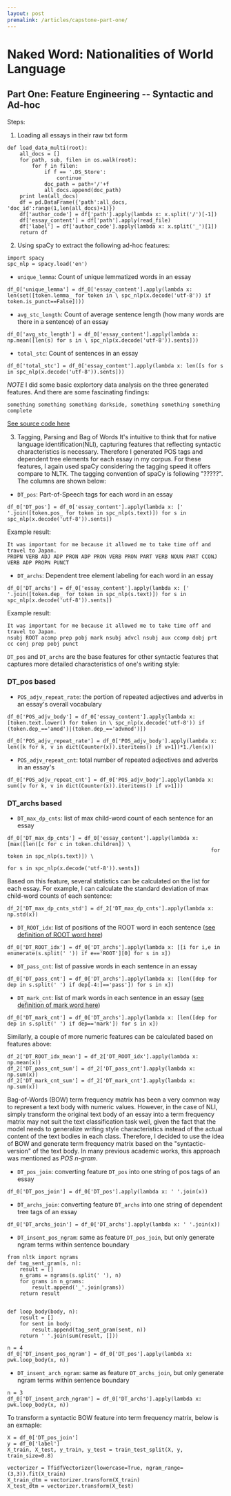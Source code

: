 ```yaml
---
layout: post
premalink: /articles/capstone-part-one/
---
```


# Naked Word: Nationalities of World Language
## Part One: Feature Engineering -- Syntactic and Ad-hoc

Steps:
1. Loading all essays in their raw txt form
```
def load_data_multi(root):
    all_docs = []
    for path, sub, filen in os.walk(root):
        for f in filen:
            if f == '.DS_Store':
                continue
            doc_path = path+'/'+f
            all_docs.append(doc_path)
    print len(all_docs)
    df = pd.DataFrame({'path':all_docs, 'doc_id':range(1,len(all_docs)+1)})
    df['author_code'] = df['path'].apply(lambda x: x.split('/')[-1])
    df['essay_content'] = df['path'].apply(read_file)
    df['label'] = df['author_code'].apply(lambda x: x.split('_')[1])
    return df
```

2. Using spaCy to extract the following ad-hoc features:
```
import spacy
spc_nlp = spacy.load('en')
```
- `unique_lemma`: Count of unique lemmatized words in an essay
```
df_0['unique_lemma'] = df_0['essay_content'].apply(lambda x: len(set([token.lemma_ for token in \ spc_nlp(x.decode('utf-8')) if token.is_punct==False])))
```
- `avg_stc_length`: Count of average sentence length (how many words are there in a sentence) of an essay
```
df_0['avg_stc_length'] = df_0['essay_content'].apply(lambda x: np.mean([len(s) for s in \ spc_nlp(x.decode('utf-8')).sents]))
```
- `total_stc`: Count of sentences in an essay
```
df_0['total_stc'] = df_0['essay_content'].apply(lambda x: len([s for s in spc_nlp(x.decode('utf-8')).sents]))
```
_NOTE_
I did some basic explortory data analysis on the three generated features. And there are some fascinating findings:
```
something something something darkside, something something something complete
```

[See source code here](www.google.com)

3. Tagging, Parsing and Bag of Words
It's intuitive to think that for native language identification(NLI), capturing features that reflecting syntactic characteristics is necessary. Therefore I generated POS tags and dependent tree elements for each essay in my corpus. For these features, I again used spaCy considering the tagging speed it offers compare to NLTK. The tagging convention of spaCy is following "?????". The columns are shown below:
- `DT_pos`: Part-of-Speech tags for each word in an essay
```
df_0['DT_pos'] = df_0['essay_content'].apply(lambda x: [' '.join([token.pos_ for token in spc_nlp(s.text)]) for s in spc_nlp(x.decode('utf-8')).sents])
```
Example result:
```
It was important for me because it allowed me to take time off and travel to Japan.
PROPN VERB ADJ ADP PRON ADP PRON VERB PRON PART VERB NOUN PART CCONJ VERB ADP PROPN PUNCT
```
- `DT_archs`: Dependent tree element labeling for each word in an essay
```
df_0['DT_archs'] = df_0['essay_content'].apply(lambda x: [' '.join([token.dep_ for token in spc_nlp(s.text)]) for s in spc_nlp(x.decode('utf-8')).sents])
```
Example result:
```
It was important for me because it allowed me to take time off and travel to Japan.
nsubj ROOT acomp prep pobj mark nsubj advcl nsubj aux ccomp dobj prt cc conj prep pobj punct
```

`DT_pos` and `DT_archs` are the base features for other syntactic features that captures more detailed characteristics of one's writing style:
### DT_pos based
- `POS_adjv_repeat_rate`: the portion of repeated adjectives and adverbs in an essay's overall vocabulary
```
df_0['POS_adjv_body'] = df_0['essay_content'].apply(lambda x: [token.text.lower() for token in \ spc_nlp(x.decode('utf-8')) if (token.dep_=='amod')|(token.dep_=='advmod')])

df_0['POS_adjv_repeat_rate'] = df_0['POS_adjv_body'].apply(lambda x: len([k for k, v in dict(Counter(x)).iteritems() if v>1])*1./len(x))
```
- `POS_adjv_repeat_cnt`: total number of repeated adjectives and adverbs in an essay's
```
df_0['POS_adjv_repeat_cnt'] = df_0['POS_adjv_body'].apply(lambda x: sum([v for k, v in dict(Counter(x)).iteritems() if v>1]))
```
### DT_archs based
- `DT_max_dp_cnts`: list of max child-word count of each sentence for an essay
```
df_0['DT_max_dp_cnts'] = df_0['essay_content'].apply(lambda x: [max([len([c for c in token.children]) \
                                                                  for token in spc_nlp(s.text)]) \
                                                                      for s in spc_nlp(x.decode('utf-8')).sents])
```
Based on this feature, several statistics can be calculated on the list for each essay. For example, I can calculate the standard deviation of max child-word counts of each sentence:
```
df_2['DT_max_dp_cnts_std'] = df_2['DT_max_dp_cnts'].apply(lambda x: np.std(x))
```
- `DT_ROOT_idx`: list of positions of the ROOT word in each sentence ([see definition of ROOT word here](www.google.com))
```
df_0['DT_ROOT_idx'] = df_0['DT_archs'].apply(lambda x: [[i for i,e in enumerate(s.split(' ')) if e=='ROOT'][0] for s in x])
```
- `DT_pass_cnt`: list of passive words in each sentence in an essay
```
df_0['DT_pass_cnt'] = df_0['DT_archs'].apply(lambda x: [len([dep for dep in s.split(' ') if dep[-4:]=='pass']) for s in x])
```
- `DT_mark_cnt`: list of mark words in each sentence in an essay ([see definition of mark word here](www.google.com))
```
df_0['DT_mark_cnt'] = df_0['DT_archs'].apply(lambda x: [len([dep for dep in s.split(' ') if dep=='mark']) for s in x])
```
Similarly, a couple of more numeric features can be calculated based on features above:
```
df_2['DT_ROOT_idx_mean'] = df_2['DT_ROOT_idx'].apply(lambda x: np.mean(x))
df_2['DT_pass_cnt_sum'] = df_2['DT_pass_cnt'].apply(lambda x: np.sum(x))
df_2['DT_mark_cnt_sum'] = df_2['DT_mark_cnt'].apply(lambda x: np.sum(x))
```

Bag-of-Words (BOW) term frequency matrix has been a very common way to represent a text body with numeric values. However, in the case of NLI, simply transform the original text body of an essay into a term frequency matrix may not suit the text classification task well, given the fact that the model needs to generalize writing style characteristics instead of the actual content of the text bodies in each class. Therefore, I decided to use the idea of BOW and generate term frequency matrix based on the "syntactic-version" of the text body. In many previous academic works, this approach was mentioned as _POS n-gram_.
- `DT_pos_join`: converting feature `DT_pos` into one string of pos tags of an essay
```
df_0['DT_pos_join'] = df_0['DT_pos'].apply(lambda x: ' '.join(x))
```
- `DT_archs_join`: converting feature `DT_archs` into one string of dependent tree tags of an essay
```
df_0['DT_archs_join'] = df_0['DT_archs'].apply(lambda x: ' '.join(x))
```
- `DT_insent_pos_ngram`: same as feature `DT_pos_join`, but only generate ngram terms within sentence boundary
```
from nltk import ngrams
def tag_sent_gram(s, n):
    result = []
    n_grams = ngrams(s.split(' '), n)
    for grams in n_grams:
        result.append('_'.join(grams))
    return result


def loop_body(body, n):
    result = []
    for sent in body:
        result.append(tag_sent_gram(sent, n))
    return ' '.join(sum(result, []))

n = 4
df_0['DT_insent_pos_ngram'] = df_0['DT_pos'].apply(lambda x: pwk.loop_body(x, n))
```
- `DT_insent_arch_ngram`: same as feature `DT_archs_join`, but only generate ngram terms within sentence boundary
```
n = 3
df_0['DT_insent_arch_ngram'] = df_0['DT_archs'].apply(lambda x: pwk.loop_body(x, n))
```
To transform a syntactic BOW feature into term frequency matrix, below is an exmaple:
```
X = df_0['DT_pos_join']
y = df_0['label']
X_train, X_test, y_train, y_test = train_test_split(X, y, train_size=0.8)

vectorizer = TfidfVectorizer(lowercase=True, ngram_range=(3,3)).fit(X_train)
X_train_dtm = vectorizer.transform(X_train)
X_test_dtm = vectorizer.transform(X_test)
```
